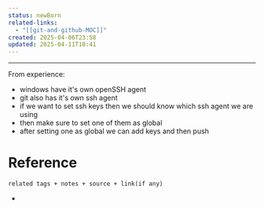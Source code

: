 ```yaml
---
status: newBorn
related-links:
  - "[[git-and-github-MOC]]"
created: 2025-04-06T23:58
updated: 2025-04-11T10:41
---
```

---

From experience:

- windows have it's own openSSH agent
- git also has it's own ssh agent
- if we want to set ssh keys then we should know which ssh agent we are using
- then make sure to set one of them as global
- after setting one as global we can add keys and then push


# Reference
`related tags + notes + source + link(if any)`
 

- 
